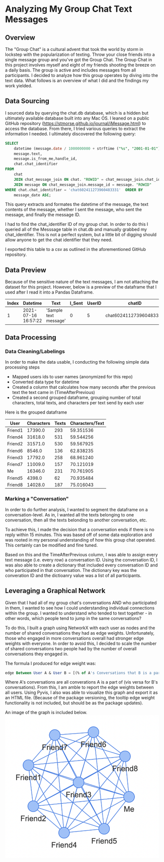 # Analyzing My Group Chat Text Messages


## Overview 

The "Group Chat" is a cultural advent that took the world by storm in lockstep with the popularization of texting. Throw your close friends into a single message group and you've got the Group Chat. The Group Chat in this project involves myself and eight of my friends shooting the breeze on a daily basis. The group is active and includes messages from all participants. I decided to analyze how this group operates by diving into the text data. What follows is an overview of what I did and the findings my work yielded. 

## Data Sourcing 

I sourced data by querying the chat.db database, which is a hidden but ultimately available database built into any Mac OS. I leaned on a public GitHub repository (https://stmorse.github.io/journal/iMessage.html) to access the database. From there, I tried various queries to extract the information I needed. I ultimately discovered the following query: 

~~~~sql
SELECT
    datetime (message.date / 1000000000 + strftime ("%s", "2001-01-01"), "unixepoch", "localtime") AS message_date,
    message.text,
    message.is_from_me,handle_id, 
    chat.chat_identifier
FROM
    chat
    JOIN chat_message_join ON chat. "ROWID" = chat_message_join.chat_id
    JOIN message ON chat_message_join.message_id = message. "ROWID"
WHERE chat.chat_identifier = 'chat602411273960483331'  ORDER BY
    message_date ASC;
~~~~

This query extracts and formates the datetime of the message, the text contents of the message, whether I sent the message, who sent the message, and finally the message ID. 

I had to find the chat_identifier ID of my group chat. In order to do this I queried all of the Messsage table in chat.db and manually grabbed my chat_identifier. This is not a perfect system, but a little bit of digging should allow anyone to get the chat identifier that they need. 

I exported this table to a csv as outlined in the aforementioned GitHub repository. 

## Data Preview 

Because of the sensitive nature of the text messages, I am not attaching the dataset for this project. However, below is a preview of the dataframe that I used after I read it into a Pandas Dataframe. 

Index | Datetime | Text | I_Sent | UserID | chatID |
| --- | --- | --- | --- |--- |--- |
1 | 2021-07-16 16:57:22 | 'Sample text message' | 0 | 5 | chat602411273960483331 |

## Data Processing

### Data Cleaning/Labelings

In order to make the data usable, I conducting the following simple data processing steps 
- Mapped users ids to user names (anonymized for this repo)
- Converted data type for datetime
- Created a column that calculates how many seconds after the previous text the text came in (TimeAfterPrevious)
- Created a second grouped dataframe, grouping number of total characters, total texts, and characters per text send by each user 

Here is the grouped dataframe 

User | Characters | Texts | Characters/Text |
| --- | --- | --- |--- |
Friend1	| 17390.0	|293	|59.351536 |
Friend4	| 31618.0	|531	|59.544256 |
Friend2|	31571.0	|530	|59.567925 |
Friend6|	8546.0	|136	|62.838235 | 
Friend3|	17792.0	|258	|68.961240 |
Friend7|	11009.0	|157	|70.121019 |
Me	|16346.0	|231	|70.761905 | 
Friend5|	4398.0	|62	|70.935484 |
Friend8	|14028.0	|187	|75.016043 |

### Marking a "Conversation" 

In order to do further analysis, I wanted to segment the dataframe on a conversation-level. As in, I wanted all the texts belonging to one conversation, then all the texts belonding to another conversation, etc. 

To achieve this, I made the decision that a conversation ends if there is no reply within 15 minutes. This was based off of some data exploration and was rooted in my personal understanding of how this group chat operated. This certainly can be modified and fine tuned. 

Based on this and the TimeAfterPrevious column, I was able to assign every text message (i.e. every row) a conversation ID. Using the conversation ID, I was also able to create a dictionary that included every conversation ID and who participated in that conversation. The dictionary key was the converation ID and the dictioanry value was a list of all participants. 

## Leveraging a Graphical Network 

Given that I had all of my group chat's conversations AND who participated in them, I wanted to see how I could understanding individual connections within the group. I wanted to understand who tended to text together - in other words, which people tend to jump in the same conversations? 

To do this, I built a graph using NetworkX with each user as nodes and the number of shared conversations they had as edge weights. Unfortunately, those who engaged in more conversations overall had stronger edge weights with everyone. In order to avoid this, I decided to scale the number of shared conversations two people had by the number of overall conversations they engaged in. 

The formula I produced for edge weight was: 

~~~~sql
edge Between User A & User B = [(% of A's Conversations that B is a part of) + (% of B's Conversations that A is a part of)] / 2
~~~~

Where A's conversations are all converations A is a part of (vis versa for B's conversations). From this, I am amble to report the edge weights between all users. Using Pyvis, I also was able to visualize this graph and export it as an HTML file. (Because of the package versioning, the tooltip edge weight functionality is not included, but should be as the package updates). 

An image of the graph is included below. 
![alt text](https://github.com/aks5bx/iMessage-Chatbot/blob/main/GraphImage.png)
